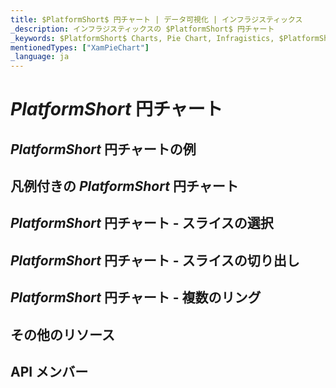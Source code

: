 ```yaml
---
title: $PlatformShort$ 円チャート | データ可視化 | インフラジスティックス
_description: インフラジスティックスの $PlatformShort$ 円チャート
_keywords: $PlatformShort$ Charts, Pie Chart, Infragistics, $PlatformShort$ チャート, 円チャート, インフラジスティックス
mentionedTypes: ["XamPieChart"]
_language: ja
---
```

# $PlatformShort$ 円チャート

<!-- TODO add introduction with info about using Pie Chart -->

## $PlatformShort$ 円チャートの例
<!-- TODO use this iframe which will point to a new sample:

<iframe src='{environment:dvDemosBaseUrl}/charts/pie-chart-overview' width="100%" height="100%" seamless frameBorder="0" onload="onXPlatSampleIframeContentLoaded(this);" alt="$PlatformShort$ Pie Chart Example"></iframe> -->

## 凡例付きの $PlatformShort$ 円チャート

## $PlatformShort$ 円チャート - スライスの選択

## $PlatformShort$ 円チャート - スライスの切り出し

## $PlatformShort$ 円チャート - 複数のリング

## その他のリソース
<!-- TODO list topic links related to this topic -->

##  API メンバー
<!-- TODO list API links used in this topic -->

